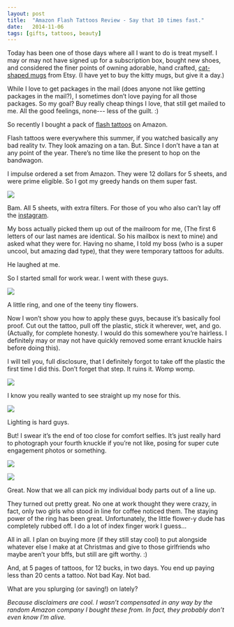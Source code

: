 ```yaml
---
layout: post
title:  "Amazon Flash Tattoos Review - Say that 10 times fast."
date:   2014-11-06
tags: [gifts, tattoos, beauty]
---
```


Today has been one of those days where all I want to do is treat myself. I may or may not have signed up for a subscription box, bought new shoes, and considered the finer points of owning adorable, hand crafted, [cat-shaped mugs](https://www.etsy.com/listing/172817839/custom-text-cute-cat-mug-white-black) from Etsy. (I have yet to buy the kitty mugs, but give it a day.) 

While I love to get packages in the mail (does anyone not like getting packages in the mail?), I sometimes don’t love paying for all those packages. So my goal? Buy really cheap things I love, that still get mailed to me. All the good feelings, none--- less of the guilt. :)

So recently I bought a pack of [flash tattoos](http://www.amazon.com/gp/product/B00O71O8XS) on Amazon.

Flash tattoos were everywhere this summer, if you watched basically any bad reality tv. They look amazing on a tan. But. Since I don’t have a tan at any point of the year. There’s no time like the present to hop on the bandwagon.

I impulse ordered a set from Amazon. They were 12 dollars for 5 sheets, and were prime eligible. So I got my greedy hands on them super fast.

![](https://lh3.googleusercontent.com/LvL5zMAOFlW0PcvY4Lg9U4rAFppGv87jhGbmXHHGjUs=s873-no)

Bam. All 5 sheets, with extra filters. For those of you who also can’t lay off the [instagram](http://www.instagram.com/kay_bueno).

My boss actually picked them up out of the mailroom for me, (The first 6 letters of our last names are identical. So his mailbox is next to mine) and asked what they were for. Having no shame, I told my boss (who is a super uncool, but amazing dad type), that they were temporary tattoos for adults. 

He laughed at me. 

So I started small for work wear. I went with these guys.

![](https://lh4.googleusercontent.com/-2DBLKelcaYE/VFuxME5kOuI/AAAAAAAANYo/Oi0ULozcrc8/w873-h540-no/IMG_4273.JPG)

A little ring, and one of the teeny tiny flowers.

Now I won’t show you how to apply these guys, because it’s basically fool proof. Cut out the tattoo, pull off the plastic, stick it wherever, wet, and go. (Actually, for complete honesty. I would do this somewhere you’re hairless. I definitely may or may not have quickly removed some errant knuckle hairs before doing this).

I will tell you, full disclosure, that I definitely forgot to take off the plastic the first time I did this. Don’t forget that step. It ruins it. Womp womp. 

![](https://lh4.googleusercontent.com/-36XISQQEM6U/VFuyJbo6W0I/AAAAAAAANZ4/m1mY4kHEw1k/w873-h664-no/IMG_4340.JPG)

I know you really wanted to see straight up my nose for this. 

![](https://lh6.googleusercontent.com/-RT3LIEsHliw/VFuxlpaczJI/AAAAAAAANac/FyYn6YImxtA/w573-h878-no/IMG_4302.JPG)

Lighting is hard guys. 

But! I swear it’s the end of too close for comfort selfies. It’s just really hard to photograph your fourth knuckle if you’re not like, posing for super cute engagement photos or something.

![](https://lh4.googleusercontent.com/Uvaa8UJLt6PcDTYD2No04k3ar8G05jOf0A21LiIX5lU=w873-h1164-no)

![](https://lh5.googleusercontent.com/TA4VeXV12mVV15HV_8u5emgOix_zvMI--jq68z9yo3s=w873-h905-no)

Great. Now that we all can pick my individual body parts out of a line up. 

They turned out pretty great. No one at work thought they were crazy, in fact, only two girls who stood in line for coffee noticed them. The staying power of the ring has been great. Unfortunately, the little flower-y dude has completely rubbed off. I do a lot of index finger work I guess…

All in all. I plan on buying more (if they still stay cool) to put alongside whatever else I make at  at Christmas and give to those girlfriends who maybe aren’t your bffs, but still are gift worthy. :)

And, at 5 pages of tattoos, for 12 bucks, in two days. You end up paying less than 20 cents a tattoo. Not bad Kay. Not bad.

What are you splurging (or saving!) on lately?

*Because disclaimers are cool. I wasn’t compensated in any way by the random Amazon company I bought these from. In fact, they probably don’t even know I’m alive.*